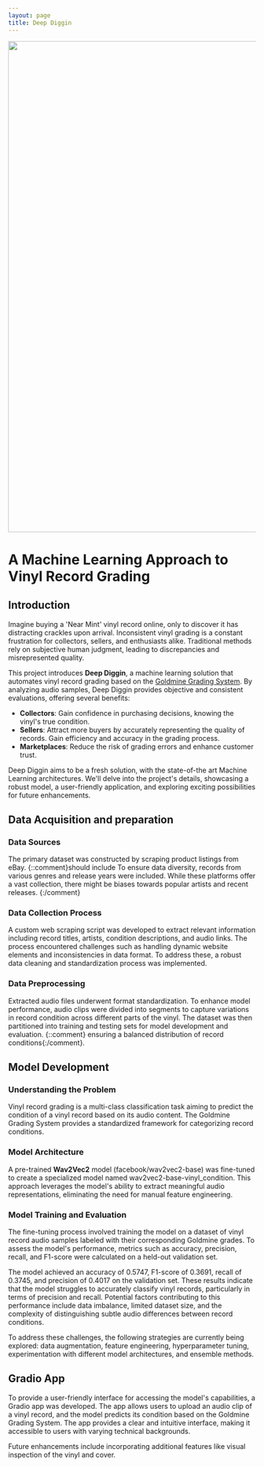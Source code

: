 ```yaml
---
layout: page
title: Deep Diggin
---
```



<img src="{{ site.baseurl }}/images/deepdiggin-large.png?raw=true" width="1000"/>


# A Machine Learning Approach to Vinyl Record Grading
<script
	type="module"
	src="https://gradio.s3-us-west-2.amazonaws.com/4.37.2/gradio.js"
></script>

<gradio-app src="https://jvalero-vinyl-classificator.hf.space"></gradio-app>

## Introduction

Imagine buying a 'Near Mint' vinyl record online, only to discover it has distracting crackles upon arrival. Inconsistent vinyl grading is a constant frustration for collectors, sellers, and enthusiasts alike. Traditional methods rely on subjective human judgment, leading to discrepancies and misrepresented quality.

This project introduces **Deep Diggin**, a machine learning solution that automates vinyl record grading based on the [Goldmine Grading System](https://www.goldminemag.com/collector-resources/record-grading-101). By analyzing audio samples, Deep Diggin provides objective and consistent evaluations, offering several benefits:

- **Collectors**: Gain confidence in purchasing decisions, knowing the vinyl's true condition.
- **Sellers**: Attract more buyers by accurately representing the quality of records. Gain efficiency and accuracy in the grading process.
- **Marketplaces**: Reduce the risk of grading errors and enhance customer trust.

Deep Diggin aims to be a fresh solution, with the state-of-the art Machine Learning architectures. We'll delve into the project's details, showcasing a robust model, a user-friendly application, and exploring exciting possibilities for future enhancements.


## Data Acquisition and preparation
### Data Sources
The primary dataset was constructed by scraping product listings from eBay. {::comment}should include To ensure data diversity, records from various genres and release years were included. While these platforms offer a vast collection, there might be biases towards popular artists and recent releases. {:/comment}

### Data Collection Process
A custom web scraping script was developed to extract relevant information including record titles, artists, condition descriptions, and audio links. The process encountered challenges such as handling dynamic website elements and inconsistencies in data format. To address these, a robust data cleaning and standardization process was implemented.

### Data Preprocessing
Extracted audio files underwent format standardization. To enhance model performance, audio clips were divided into segments to capture variations in record condition across different parts of the vinyl. The dataset was then partitioned into training and testing sets for model development and evaluation. {::comment} ensuring a balanced distribution of record conditions{:/comment}.

## Model Development
### Understanding the Problem
Vinyl record grading is a multi-class classification task aiming to predict the condition of a vinyl record based on its audio content. The Goldmine Grading System provides a standardized framework for categorizing record conditions.

### Model Architecture

A pre-trained **Wav2Vec2** model (facebook/wav2vec2-base) was fine-tuned to create a specialized model named wav2vec2-base-vinyl_condition. This approach leverages the model's ability to extract meaningful audio representations, eliminating the need for manual feature engineering.

### Model Training and Evaluation
The fine-tuning process involved training the model on a dataset of vinyl record audio samples labeled with their corresponding Goldmine grades. To assess the model's performance, metrics such as accuracy, precision, recall, and F1-score were calculated on a held-out validation set.

The model achieved an accuracy of 0.5747, F1-score of 0.3691, recall of 0.3745, and precision of 0.4017 on the validation set. These results indicate that the model struggles to accurately classify vinyl records, particularly in terms of precision and recall. Potential factors contributing to this performance include data imbalance, limited dataset size, and the complexity of distinguishing subtle audio differences between record conditions.

To address these challenges, the following strategies are currently being explored: data augmentation, feature engineering, hyperparameter tuning, experimentation with different model architectures, and ensemble methods.

## Gradio App
To provide a user-friendly interface for accessing the model's capabilities, a Gradio app was developed. The app allows users to upload an audio clip of a vinyl record, and the model predicts its condition based on the Goldmine Grading System. The app provides a clear and intuitive interface, making it accessible to users with varying technical backgrounds.

Future enhancements include incorporating additional features like visual inspection of the vinyl and cover.